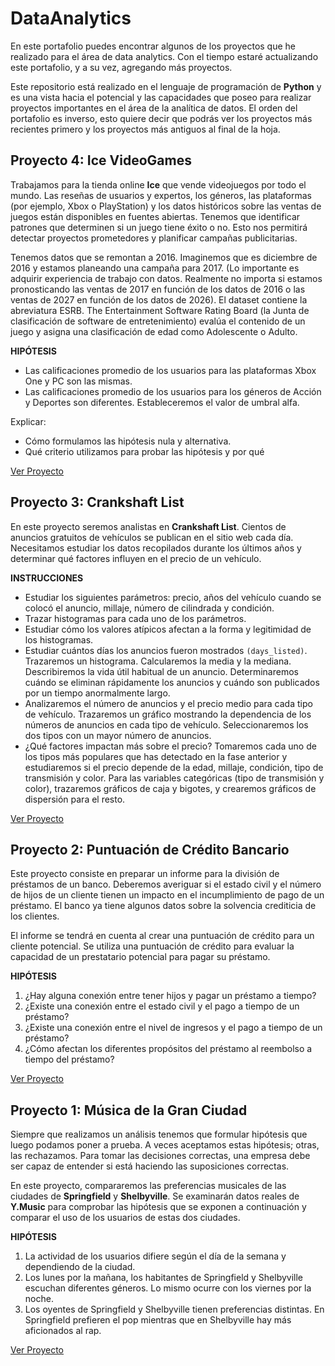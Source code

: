 # DataAnalytics
En este portafolio puedes encontrar algunos de los proyectos que he realizado para el área de data analytics.
Con el tiempo estaré actualizando este portafolio, y a su vez, agregando más proyectos.

Este repositorio está realizado en el lenguaje de programación de **Python** y es una vista hacia el potencial y las capacidades que poseo para realizar proyectos importantes en el área de la analítica de datos. El orden del portafolio es inverso, esto quiere decir que podrás ver los proyectos más recientes primero y los proyectos más antiguos al final de la hoja.

## Proyecto 4: Ice VideoGames

Trabajamos para la tienda online **Ice** que vende videojuegos por todo el mundo. Las reseñas de usuarios y expertos, los géneros, las plataformas (por ejemplo, Xbox o PlayStation) y los datos históricos sobre las ventas de juegos están disponibles en fuentes abiertas. Tenemos que identificar patrones que determinen si un juego tiene éxito o no. Esto nos permitirá detectar proyectos prometedores y planificar campañas publicitarias.

Tenemos datos que se remontan a 2016. Imaginemos que es diciembre de 2016 y estamos planeando una campaña para 2017.
(Lo importante es adquirir experiencia de trabajo con datos. Realmente no importa si estamos pronosticando las ventas de 2017 en función de los datos de 2016 o las ventas de 2027 en función de los datos de 2026). El dataset contiene la abreviatura ESRB. The Entertainment Software Rating Board (la Junta de clasificación de software de entretenimiento) evalúa el contenido de un juego y asigna una clasificación de edad como Adolescente o Adulto.

**HIPÓTESIS**

- Las calificaciones promedio de los usuarios para las plataformas Xbox One y PC son las mismas.
- Las calificaciones promedio de los usuarios para los géneros de Acción y Deportes son diferentes. Estableceremos el valor de umbral alfa.

Explicar:

- Cómo formulamos las hipótesis nula y alternativa.
- Qué criterio utilizamos para probar las hipótesis y por qué

[Ver Proyecto](https://github.com/juliocmi/DataAnalytics/blob/main/Projects_DA/Megaline_Data_Analyst.ipynb)

## Proyecto 3: Crankshaft List

En este proyecto seremos analistas en **Crankshaft List**. Cientos de anuncios gratuitos de vehículos se publican en el sitio web cada día. Necesitamos estudiar los datos recopilados durante los últimos años y determinar qué factores influyen en el precio de un vehículo.

**INSTRUCCIONES**

- Estudiar los siguientes parámetros: precio, años del vehículo cuando se colocó el anuncio, millaje, número de cilindrada y condición.
- Trazar histogramas para cada uno de los parámetros.
- Estudiar cómo los valores atípicos afectan a la forma y legitimidad de los histogramas.
- Estudiar cuántos días los anuncios fueron mostrados `(days_listed)`. Trazaremos un histograma. Calcularemos la media y la mediana. Describiremos la vida útil habitual de un anuncio. Determinaremos cuándo se eliminan rápidamente los anuncios y cuándo son publicados por un tiempo anormalmente largo.
- Analizaremos el número de anuncios y el precio medio para cada tipo de vehículo. Trazaremos un gráfico mostrando la dependencia de los números de anuncios en cada tipo de vehículo. Seleccionaremos los dos tipos con un mayor número de anuncios.
- ¿Qué factores impactan más sobre el precio? Tomaremos cada uno de los tipos más populares que has detectado en la fase anterior y estudiaremos si el precio depende de la edad, millaje, condición, tipo de transmisión y color. Para las variables categóricas (tipo de transmisión y color), trazaremos gráficos de caja y bigotes, y crearemos gráficos de dispersión para el resto.

[Ver Proyecto](https://github.com/juliocmi/DataAnalytics/blob/main/Projects_DA/Crankshaft_Project_ES.ipynb)

## Proyecto 2: Puntuación de Crédito Bancario

Este proyecto consiste en preparar un informe para la división de préstamos de un banco. Deberemos averiguar si el estado civil y el número de hijos de un cliente tienen un impacto en el incumplimiento de pago de un préstamo. El banco ya tiene algunos datos sobre la solvencia crediticia de los clientes.

El informe se tendrá en cuenta al crear una puntuación de crédito para un cliente potencial. Se utiliza una puntuación de crédito para evaluar la capacidad de un prestatario potencial para pagar su préstamo.

**HIPÓTESIS**
1. ¿Hay alguna conexión entre tener hijos y pagar un préstamo a tiempo?
2. ¿Existe una conexión entre el estado civil y el pago a tiempo de un préstamo?
3. ¿Existe una conexión entre el nivel de ingresos y el pago a tiempo de un préstamo?
4. ¿Cómo afectan los diferentes propósitos del préstamo al reembolso a tiempo del préstamo?

[Ver Proyecto](https://github.com/juliocmi/DataAnalytics/blob/main/Projects_DA/Ana%CC%81lisis_de_Riesgo_Bancario_ESP.ipynb)

## Proyecto 1: Música de la Gran Ciudad
Siempre que realizamos un análisis tenemos que formular hipótesis que luego podamos poner a prueba. A veces aceptamos estas hipótesis; otras, las rechazamos. Para tomar las decisiones correctas, una empresa debe ser capaz de entender si está haciendo las suposiciones correctas.

En este proyecto, compararemos las preferencias musicales de las ciudades de **Springfield** y **Shelbyville**. Se examinarán datos reales de **Y.Music** para comprobar las hipótesis que se exponen a continuación y comparar el uso de los usuarios de estas dos ciudades.

**HIPÓTESIS**
1. La actividad de los usuarios difiere según el día de la semana y dependiendo de la ciudad.
2. Los lunes por la mañana, los habitantes de Springfield y Shelbyville escuchan diferentes géneros. Lo mismo ocurre con los viernes por la noche.
3. Los oyentes de Springfield y Shelbyville tienen preferencias distintas. En Springfield prefieren el pop mientras que en Shelbyville hay más aficionados al rap.

[Ver Proyecto](https://github.com/juliocmi/DataAnalytics/blob/main/Projects_DA/Y_Music_Project.ipynb)
